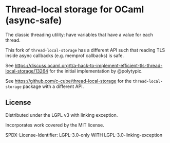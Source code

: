 # Thread-local storage for OCaml (async-safe)

The classic threading utility: have variables that have a value for
each thread.

This fork of `thread-local-storage` has a different API such that
reading TLS inside async callbacks (e.g. memprof callbacks) is safe.

See
https://discuss.ocaml.org/t/a-hack-to-implement-efficient-tls-thread-local-storage/13264
for the initial implementation by @polytypic.

See https://github.com/c-cube/thread-local-storage for the
`thread-local-storage` package with a different API.

## License

Distributed under the LGPL v3 with linking exception.

Incorporates work covered by the MIT license.

SPDX-License-Identifier: LGPL-3.0-only WITH LGPL-3.0-linking-exception
